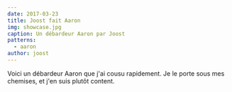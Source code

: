 ```yaml
---
date: 2017-03-23
title: Joost fait Aaron
img: showcase.jpg
caption: Un débardeur Aaron par Joost
patterns:
  - aaron
author: joost
---
```


Voici un débardeur Aaron que j'ai cousu rapidement. Je le porte sous mes chemises, et j'en suis plutôt content.
